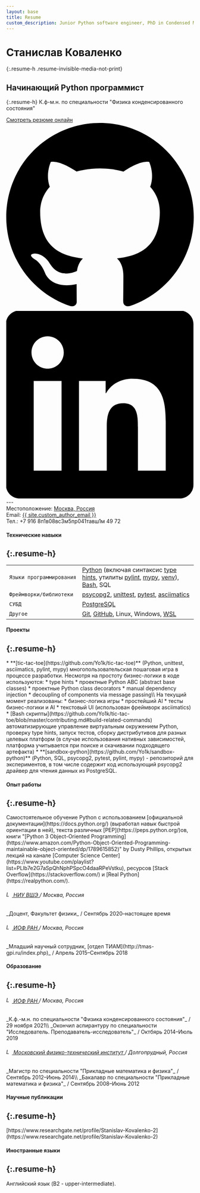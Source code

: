 ```yaml
---
layout: base
title: Resume
custom_description: Junior Python software engineer, PhD in Condensed Matter Physics.
---
```

# Станислав Коваленко
{:.resume-h .resume-invisible-media-not-print}
## Начинающий Python программист
{:.resume-h}
К.ф-м.н. по специальности "Физика конденсированного состояния"
<div class="resume-external-links resume-invisible-media-not-print">
  <a href="{% link resume.markdown %}">Смотреть резюме онлайн</a><br>
  <a class="button" href="{{ site.custom_github }}" title="GitHub">
    <svg class="svg-button" viewBox="0 0 1024 1024" height="1024" width="1024" xmlns="http://www.w3.org/2000/svg"><path d="M512 0C229.25 0 0 229.25 0 512c0 226.25 146.688 418.125 350.156 485.812 25.594 4.688 34.938-11.125 34.938-24.625 0-12.188-0.469-52.562-0.719-95.312C242 908.812 211.906 817.5 211.906 817.5c-23.312-59.125-56.844-74.875-56.844-74.875-46.531-31.75 3.53-31.125 3.53-31.125 51.406 3.562 78.47 52.75 78.47 52.75 45.688 78.25 119.875 55.625 149 42.5 4.654-33 17.904-55.625 32.5-68.375C304.906 725.438 185.344 681.5 185.344 485.312c0-55.938 19.969-101.562 52.656-137.406-5.219-13-22.844-65.094 5.062-135.562 0 0 42.938-13.75 140.812 52.5 40.812-11.406 84.594-17.031 128.125-17.219 43.5 0.188 87.312 5.875 128.188 17.281 97.688-66.312 140.688-52.5 140.688-52.5 28 70.531 10.375 122.562 5.125 135.5 32.812 35.844 52.625 81.469 52.625 137.406 0 196.688-119.75 240-233.812 252.688 18.438 15.875 34.75 47 34.75 94.75 0 68.438-0.688 123.625-0.688 140.5 0 13.625 9.312 29.562 35.25 24.562C877.438 930 1024 738.125 1024 512 1024 229.25 794.75 0 512 0z"></path></svg>
  </a>
  <a class="button" href="{{ site.custom_linkedin }}" title="LinkedIn">
    <svg class="svg-button" style="fill-rule:evenodd;clip-rule:evenodd;stroke-linejoin:round;stroke-miterlimit:2;" version="1.1" viewBox="0 0 512 512" xmlns="http://www.w3.org/2000/svg"><path d="M473.305,-1.353c20.88,0 37.885,16.533 37.885,36.926l0,438.251c0,20.393 -17.005,36.954 -37.885,36.954l-436.459,0c-20.839,0 -37.773,-16.561 -37.773,-36.954l0,-438.251c0,-20.393 16.934,-36.926 37.773,-36.926l436.459,0Zm-37.829,436.389l0,-134.034c0,-65.822 -14.212,-116.427 -91.12,-116.427c-36.955,0 -61.739,20.263 -71.867,39.476l-1.04,0l0,-33.411l-72.811,0l0,244.396l75.866,0l0,-120.878c0,-31.883 6.031,-62.773 45.554,-62.773c38.981,0 39.468,36.461 39.468,64.802l0,118.849l75.95,0Zm-284.489,-244.396l-76.034,0l0,244.396l76.034,0l0,-244.396Zm-37.997,-121.489c-24.395,0 -44.066,19.735 -44.066,44.047c0,24.318 19.671,44.052 44.066,44.052c24.299,0 44.026,-19.734 44.026,-44.052c0,-24.312 -19.727,-44.047 -44.026,-44.047Z" style="fill-rule:nonzero;"></path></svg>
  </a>
</div>
---
<div class="resume-contact-info">
  Местоположение: <a href="https://www.google.com/maps/place/Moscow/@55.5768883,36.2619141,8z/data=!3m1!4b1!4m5!3m4!1s0x46b54afc73d4b0c9:0x3d44d6cc5757cf4c!8m2!3d55.7564863!4d37.6171875">Москва, Россия</a>
  <br>
  <div class="resume-invisible-media-not-print">
    Email: <a href="mailto:{{ site.custom_author_email }}">{{ site.custom_author_email }}</a><br>
  </div>
  <div class="resume-invisible-media-not-print">
    Тел.: +7 916 8<span class="resume-invisible">п1в0</span>8<span class="resume-invisible">вс3м</span>5<span class="resume-invisible">пр041тавш1м</span> 49 72
  </div>
  <p></p>
</div>

#### Технические навыки
{:.resume-h}
---

<table class="resume-table">
  <tbody>
    <tr class="resume-table-no-background">
      <td><code>Языки&nbsp;программирования</code></td>
      <td>
        <a href="https://www.python.org/">Python</a>
        (включая синтаксис
        <a href="https://docs.python.org/3/library/typing.html">type hints</a>,
        утилиты
        <a href="https://pylint.pycqa.org/en/latest/">pylint</a>,
        <a href="http://mypy-lang.org/">mypy</a>,
        <a href="https://docs.python.org/3/library/venv.html">venv</a>),
        <a href="https://www.gnu.org/software/bash/">Bash</a>,
        SQL
      </td>
    </tr>
    <tr class="resume-table-no-background">
      <td><code>Фреймворки/библиотеки</code></td>
      <td>
        <a href="https://www.psycopg.org/docs/index.html">psycopg2</a>,
        <a href="https://docs.python.org/3.9/library/unittest.html?highlight=unittest#module-unittest">unittest</a>,
        <a href="https://docs.pytest.org">pytest</a>,
        <a href="https://asciimatics.readthedocs.io/en/stable/">asciimatics</a>
      </td>
    </tr>
    <tr class="resume-table-no-background">
      <td><code>СУБД</code></td>
      <td>
        <a href="https://www.postgresql.org/">PostgreSQL</a>
      </td>
    </tr>
    <tr class="resume-table-no-background">
      <td><code>Другое</code></td>
      <td>
        <a href="https://git-scm.com/">Git</a>,
        <a href="https://github.com/Yo1k">GitHub</a>,
        Linux, Windows,
        <a href="https://docs.microsoft.com/en-ca/windows/wsl/https://docs.microsoft.com/en-ca/windows/wsl/">WSL</a>
      </td>
    </tr>
  </tbody>
</table>

#### Проекты
{:.resume-h}
---

<div class="resume-experience" markdown="1">
* **[tic-tac-toe](https://github.com/Yo1k/tic-tac-toe)** 
  (Python, unittest, asciimatics, pylint, mypy) многопользовательская пошаговая игра в процессе разработки.
  Несмотря на простоту бизнес-логики в коде используются:
  * type hints
  * проектные Python ABC (abstract base classes)
  * проектные Python class decorators
  * manual dependency injection
  * decoupling of components via message passing\\
  На текущий момент реализованы:
  * бизнес-логика игры
  * простейший AI
  * тесты бизнес-логики и AI
  * текстовый UI (использован фреймворк asciimatics)
  * [Bash скрипты](https://github.com/Yo1k/tic-tac-toe/blob/master/contributing.md#build-related-commands) 
  автоматизирующие управление виртуальным окружением Python, проверку type hints, запуск тестов, сборку 
  дистрибутивов для разных целевых платформ (в случае использования нативных зависимостей, платформа
  учитывается при поиске и скачивании подходящего артефакта)
* **[sandbox-python](https://github.com/Yo1k/sandbox-python)**
  (Python, SQL, psycopg2, pytest, pylint, mypy) - репозиторий для экспериментов, в том числе содержит
  код использующий psycopg2 драйвер для чтения данных из PostgreSQL.
</div>

#### Опыт работы
{:.resume-h}
---

<div class="resume-experience" markdown="1">
  Самостоятельное обучение Python с использованием [официальной документации](https://docs.python.org/)
  (выработал навык быстрой ориентации в ней), текста различных [PEP](https://peps.python.org/)ов,
  книги "[Python 3 Object-Oriented Programming](https://www.amazon.com/Python-Object-Oriented-Programming-maintainable-object-oriented/dp/1789615852)" by Dusty Phillips, 
  открытых лекций на канале [Computer Science Center](https://www.youtube.com/playlist?list=PLlb7e2G7aSpQhNphPSpcO4daaRPeVstku),
  ресурсов [Stack Overflow](https://stackoverflow.com/) и [Real Python](https://realpython.com/).
</div>

<h6 class="resume-h">
  <a href="https://www.hse.ru/" title="НИУ ВШЭ">
    <img src="{% link /assets/img/resume/hse-logo.png %}" alt="Logo" style="width: auto; height: 1.1em;">
    НИУ ВШЭ
  </a>
  / <span class="resume-insignificant resume-normal-font-weight">Москва, Россия</span>
</h6>
_Доцент, Факультет физики_ / <span class="resume-insignificant">Сентябрь 2020&ndash;настоящее время</span>

<h6 class="resume-h">
  <a href="https://www.gpi.ru/" title="ИОФ РАН">
    <img src="{% link /assets/img/resume/gpi-logo.png %}" alt="Logo" style="width: auto; height: 1.1em;">
    ИОФ РАН
  </a>
  / <span class="resume-insignificant resume-normal-font-weight">Москва, Россия</span>
</h6>
_Младший научный сотрудник, [отдел ТИАМ](http://tmas-gpi.ru/index.php)_ / <span class="resume-insignificant">Апрель 2015&ndash;Сентябрь 2018</span>

#### Образование
{:.resume-h}
---

<h6 class="resume-h">
  <a href="https://www.gpi.ru/" title="ИОФ РАН">
    <img src="{% link /assets/img/resume/gpi-logo.png %}" alt="Logo" style="width: auto; height: 1.1em;">
    ИОФ РАН
  </a>
  / <span class="resume-insignificant resume-normal-font-weight">Москва, Россия</span>
</h6>
_К.ф.-м.н. по специальности "Физика конденсированного состояния"_ / <span class="resume-insignificant">29 ноября 2021</span>\\
_Окончил аспирантуру по специальности "Исследователь. Преподаватель-исследователь"_ / <span class="resume-insignificant">Октбярь 2014&ndash;Июль 2019</span>

<h6 class="resume-h">
  <a href="https://mipt.ru/" title="МФТИ">
    <img src="{% link /assets/img/resume/mipt-logo-ru.png %}" alt="Logo" style="width: auto; height: 1.1em;">
    Московский физико-технический институт
  </a>
  / <span class="resume-insignificant resume-normal-font-weight">Долгопрудный, Россия</span>
</h6>
_Магистр по специальности "Прикладные математика и физика"_ / <span class="resume-insignificant">Сентябрь 2012&ndash;Июнь 2014</span>\\
_Бакалавр по специальности "Прикладные математика и физика"_ / <span class="resume-insignificant">Сентябрь 2008&ndash;Июнь 2012</span>

#### Научные публикации
{:.resume-h}
---

<div class="resume-experience" markdown="1">
  [https://www.researchgate.net/profile/Stanislav-Kovalenko-2](https://www.researchgate.net/profile/Stanislav-Kovalenko-2)
</div>

#### Иностранные языки
{:.resume-h}
---

<div class="resume-experience" markdown="1">
  Английский язык (B2 - upper-intermediate).
</div>
